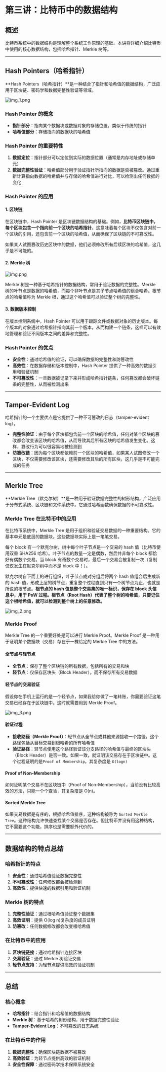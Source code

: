 # 第三讲：比特币中的数据结构

## 概述

比特币系统中的数据结构是理解整个系统工作原理的基础。本讲将详细介绍比特币中使用的核心数据结构，包括哈希指针、Merkle 树等。

---

## Hash Pointers（哈希指针）

**Hash Pointers（哈希指针）**是一种结合了指针和哈希值的数据结构，广泛应用于区块链、密码学和数据完整性验证等领域。

![img_1.png](images/img_1.png)

### Hash Pointer 的概念

- **指针部分**：指向某个数据块或数据对象的存储位置，类似于传统的指针
- **哈希值部分**：存储指向的数据块的哈希值

### Hash Pointer 的重要特性

1. **数据定位**：指针部分可以定位到实际的数据位置（通常是内存地址或存储单元）
2. **数据完整性验证**：哈希值部分用于验证指针所指向的数据是否被篡改。通过重新计算指向数据的哈希值并与存储的哈希值进行对比，可以检测出任何数据的变化

### Hash Pointer 的应用

#### 1. 区块链

在区块链中，Hash Pointer 是区块链数据结构的基础。例如，**比特币区块链中，每个区块包含一个指向前一个区块的哈希指针**。这意味着每个区块不仅包含对前一个区块的引用，还包含前一个区块的哈希值，从而确保了区块链的不可篡改性。

如果某人试图篡改历史区块中的数据，他们必须修改所有后续区块的哈希值，这几乎是不可能的。

#### 2. Merkle 树

![img.png](images/img.png)

Merkle 树是一种基于哈希指针的数据结构，常用于验证数据的完整性。Merkle 树的叶节点是数据的哈希值，而每个非叶节点是其子节点哈希值的组合哈希。根节点的哈希值称为 Merkle 根，通过这个哈希值可以验证整个树的完整性。

#### 3. 数据版本控制

在版本控制系统中，Hash Pointer 可以用于跟踪文件或数据对象的历史版本。每个版本的对象通过哈希指针指向其前一个版本，从而构建一个链条，这样可以有效地管理和验证不同版本之间的差异和完整性。

### Hash Pointer 的优点

- **安全性**：通过哈希值的验证，可以确保数据的完整性和防篡改性
- **高效性**：在数据存储和版本控制中，Hash Pointer 提供了一种高效的数据引用和验证机制
- **不可篡改性**：一旦数据被记录下来并形成哈希指针链条，任何篡改都会破坏链条的完整性，从而被检测出来

---

## Tamper-Evident Log

哈希指针的一个主要优点是它提供了一种不可篡改的日志（tamper-evident log）。

- **完整性验证**：由于每个区块都包含前一个区块的哈希值，任何对某个区块的篡改都会改变该区块的哈希值，从而导致其后所有区块的哈希值发生变化。这样，篡改行为可以很容易地被检测到
- **防篡改链**：因为每个区块都依赖前一个区块的哈希值，如果某人试图修改一个区块，不仅需要修改该区块，还需要修改其后的所有区块，这几乎是不可能完成的任务

---

## Merkle Tree

**Merkle Tree（默克尔树）**是一种用于验证数据完整性的树形结构，广泛应用于分布式系统、区块链和文件系统中。它通过哈希函数确保数据的不可篡改性。

### Merkle Tree 在比特币中的应用

在比特币系统中，Merkle Tree 是用于组织和验证交易数据的一种重要结构。它的基本单元是底层的数据块，这些数据块实际上是一笔笔交易。

每个 block 有一个默克尔树，树中每个叶子节点是一个交易的 hash 值（比特币使用双重 SHA256 哈希）。叶子节点的数量一定是偶数，然后并非每个 block 都恰好有偶数个交易。当 block 有奇数个交易时，最后一个交易会被复制一次（复制仅仅发生在默克尔树中而不是 block 中！）。

默克尔树自下而上的进行组织，叶子节点成对分组后将两个 hash 值组合后生成新的 hash 值，形成上层的树节点，重复整个过程直到只有一个树节点为止，也就是所说的根节点。**根节点的 hash 值是整个交易集的唯一标识，保存在 block 头信息中，用于 PoW 过程。根节点（Root Hash）代表了整个树的哈希值，只要记住这个根哈希值，就可以检测到整个树上的任意修改。**

![img_2.png](images/img_2.png)

### Merkle Proof

Merkle Tree 的一个重要好处是可以进行 Merkle Proof。Merkle Proof 是一种用于证明某个数据块（交易）存在于一棵给定的 Merkle Tree 中的方法。

#### 全节点与轻节点

- **全节点**：保存了整个区块链的所有数据，包括所有的交易和块
- **轻节点**：仅保存区块头（Block Header），而不保存所有交易数据

#### 轻节点的交易验证

假设你在手机上运行的是一个轻节点，如果我给你做了一笔转账，你需要验证这笔交易已经存在于区块链中，这时就需要用到 Merkle Proof。

![img_3.png](images/img_3.png)

#### 验证过程

- **接收路径（Merkle Proof）**：轻节点从全节点或其他来源接收一个路径，这个路径包括从目标交易到根哈希的所有哈希值
- **验证路径**：轻节点使用这个路径验证该分支路径的哈希值与最终的区块头（Block Header）是否一致。如果一致，就证明该交易存在于区块链中。这个过程证明的是`Proof of Membership`，其复杂度是 `O(log⁡n)`

#### Proof of Non-Membership

如何证明某个交易不在区块链中（Proof of Non-Membership），当前没有比较高效的方法，只能一个个查验，其复杂度是 O(n)。

#### Sorted Merkle Tree

如果交易数据是有序的，根据哈希值排序，这种结构被称为 `Sorted Merkle Tree`。这种结构允许快速查找某个交易是否存在。但比特币并没有用这种结构，它不需要这个功能，排序也是需要额外代价的。

---

## 数据结构的特点总结

### 哈希指针的特点

1. **安全性**：通过哈希值验证数据完整性
2. **不可篡改性**：任何修改都会被检测到
3. **高效性**：提供快速的数据引用和验证机制

### Merkle 树的特点

1. **完整性验证**：通过根哈希值验证整个数据集
2. **高效证明**：提供 O(log n)复杂度的成员证明
3. **防篡改**：任何数据修改都会改变根哈希值

### 在比特币中的应用

1. **区块链链接**：通过哈希指针连接区块
2. **交易验证**：通过 Merkle 树验证交易
3. **轻节点支持**：为轻节点提供高效的验证机制

---

## 总结

### 核心概念

- **哈希指针**：结合指针和哈希值的数据结构
- **Merkle 树**：基于哈希的树形结构，用于数据完整性验证
- **Tamper-Evident Log**：不可篡改的日志系统

### 在比特币中的作用

1. **数据完整性**：确保区块链数据不被篡改
2. **高效验证**：为轻节点提供高效的验证机制
3. **安全性保障**：通过密码学技术保障系统安全
